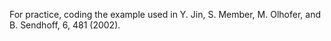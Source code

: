 For practice, coding the example used in Y. Jin, S. Member, M. Olhofer, and B. Sendhoff, 6, 481 (2002).